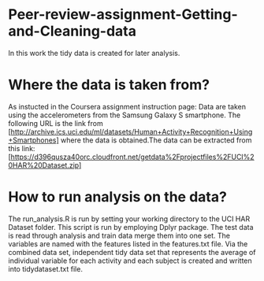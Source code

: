 # Peer-review-assignment-Getting-and-Cleaning-data
In this work the tidy data is created for later analysis. 
# Where the data is taken from?
As instucted in the Coursera assignment instruction page: Data are taken using the accelerometers from the Samsung Galaxy S smartphone. The following URL is the link from 
[http://archive.ics.uci.edu/ml/datasets/Human+Activity+Recognition+Using+Smartphones] where the data is obtained.The data can be extracted from this link:[https://d396qusza40orc.cloudfront.net/getdata%2Fprojectfiles%2FUCI%20HAR%20Dataset.zip]
# How to run analysis on the data?
The run_analysis.R is run by setting your working directory to the UCI HAR Dataset folder. This script is run by employing Dplyr package. The test data is read through analysis and train data merge them into one set. The variables are named with the features listed in the features.txt file. Via the combined data set, independent tidy data set that represents the average of individual variable for each activity and each subject is created and written into tidydataset.txt file.

